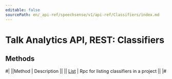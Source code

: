 ```yaml
---
editable: false
sourcePath: en/_api-ref/speechsense/v1/api-ref/Classifiers/index.md
---
```


# Talk Analytics API, REST: Classifiers

## Methods

#|
||Method | Description ||
|| [List](list.md) | Rpc for listing classifiers in a project ||
|#